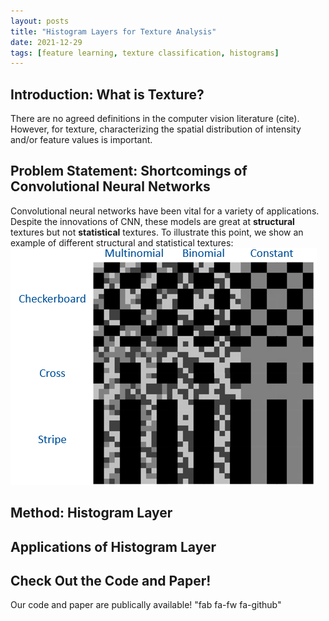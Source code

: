 ```yaml
---
layout: posts
title: "Histogram Layers for Texture Analysis"
date: 2021-12-29
tags: [feature learning, texture classification, histograms]
---
```


## Introduction: What is Texture?
There are no agreed definitions in the computer vision literature (cite). However, for texture, characterizing the spatial 
distribution of intensity and/or feature values is important.

## Problem Statement: Shortcomings of Convolutional Neural Networks
Convolutional neural networks have been vital for a variety of applications. Despite the innovations of CNN, these models are great at **structural** textures but not **statistical** textures. To illustrate this point, we show an example of different structural and statistical textures:
![Texture](/images/Textures.PNG)

## Method: Histogram Layer

## Applications of Histogram Layer

## Check Out the Code and Paper!
Our code and paper are publically available! 
"fab fa-fw fa-github"

